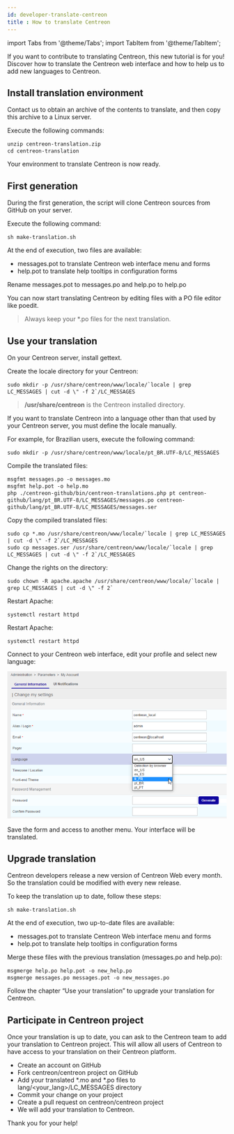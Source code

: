 ```yaml
---
id: developer-translate-centreon
title : How to translate Centreon
---
```

import Tabs from '@theme/Tabs';
import TabItem from '@theme/TabItem';


If you want to contribute to translating Centreon, this new tutorial is for you! Discover how to translate the Centreon web
interface and how to help us to add new languages to Centreon.

## Install translation environment

Contact us to obtain an archive of the contents to translate, and then copy this archive to a Linux server.

Execute the following commands:
```shell
unzip centreon-translation.zip
cd centreon-translation
```

Your environment to translate Centreon is now ready.

## First generation

During the first generation, the script will clone Centreon sources from GitHub on your server.

Execute the following command:

```shell
sh make-translation.sh
```

At the end of execution, two files are available:

* messages.pot to translate Centreon web interface menu and forms
* help.pot to translate help tooltips in configuration forms

Rename messages.pot to messages.po and help.po to help.po

You can now start translating Centreon by editing files with a PO file editor like poedit.

> Always keep your \*.po files for the next translation.

## Use your translation

On your Centreon server, install gettext.

Create the locale directory for your Centreon:

```shell
sudo mkdir -p /usr/share/centreon/www/locale/`locale | grep LC_MESSAGES | cut -d \" -f 2`/LC_MESSAGES
```

> **/usr/share/centreon** is the Centreon installed directory.

If you want to translate Centreon into a language other than that used by your Centreon server, you must define the
locale manually.

For example, for Brazilian users, execute the following command:

```shell
sudo mkdir -p /usr/share/centreon/www/locale/pt_BR.UTF-8/LC_MESSAGES
```

Compile the translated files:

```shell
msgfmt messages.po -o messages.mo
msgfmt help.pot -o help.mo
php ./centreon-github/bin/centreon-translations.php pt centreon-github/lang/pt_BR.UTF-8/LC_MESSAGES/messages.po centreon-github/lang/pt_BR.UTF-8/LC_MESSAGES/messages.ser
```

Copy the compiled translated files:

```shell
sudo cp *.mo /usr/share/centreon/www/locale/`locale | grep LC_MESSAGES | cut -d \" -f 2`/LC_MESSAGES
sudo cp messages.ser /usr/share/centreon/www/locale/`locale | grep LC_MESSAGES | cut -d \" -f 2`/LC_MESSAGES
```

Change the rights on the directory:

```shell
sudo chown -R apache.apache /usr/share/centreon/www/locale/`locale | grep LC_MESSAGES | cut -d \" -f 2`
```

<Tabs groupId="sync">
<TabItem value="Alma/ RHEL / Oracle Linux 8" label="Alma/ RHEL / Oracle Linux 8">

Restart Apache:

```shell
systemctl restart httpd
```

</TabItem>
<TabItem value="Alma / RHEL / Oracle Linux 9" label="Alma / RHEL / Oracle Linux 9">

Restart Apache:

```shell
systemctl restart httpd
```

</TabItem>
</Tabs>

Connect to your Centreon web interface, edit your profile and select new language:

![image](../assets/getting-started/change_language_2.png)

Save the form and access to another menu. Your interface will be translated.

## Upgrade translation

Centreon developers release a new version of Centreon Web every month. So the translation could be modified with every new
release.

To keep the translation up to date, follow these steps:

```shell
sh make-translation.sh
```

At the end of execution, two up-to-date files are available:

* messages.pot to translate Centreon Web interface menu and forms
* help.pot to translate help tooltips in configuration forms

Merge these files with the previous translation (messages.po and help.po):

```shell
msgmerge help.po help.pot -o new_help.po
msgmerge messages.po messages.pot -o new_messages.po
```

Follow the chapter “Use your translation” to upgrade your translation for Centreon.

## Participate in Centreon project

Once your translation is up to date, you can ask to the Centreon team to add your translation to Centreon project. This
will allow all users of Centreon to have access to your translation on their Centreon platform.

* Create an account on GitHub
* Fork centreon/centreon project on GitHub
* Add your translated \*.mo and \*.po files to lang/<your_lang>/LC_MESSAGES directory
* Commit your change on your project
* Create a pull request on centreon/centreon project
* We will add your translation to Centreon.

Thank you for your help!
